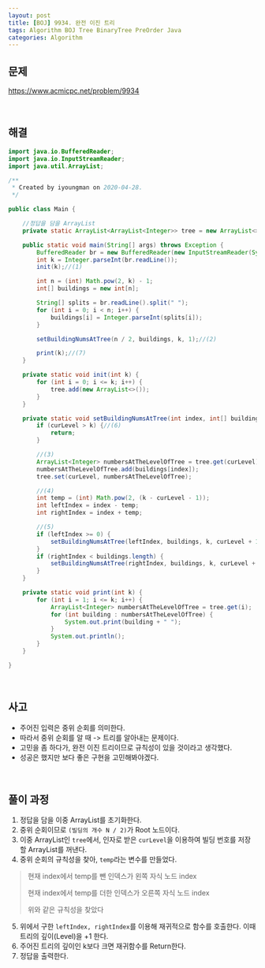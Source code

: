 ```yaml
---
layout: post
title: [BOJ] 9934. 완전 이진 트리
tags: Algorithm BOJ Tree BinaryTree PreOrder Java
categories: Algorithm
---
```


## 문제
https://www.acmicpc.net/problem/9934  
    
<br>  

## 해결
```java
import java.io.BufferedReader;
import java.io.InputStreamReader;
import java.util.ArrayList;

/**
 * Created by iyoungman on 2020-04-28.
 */

public class Main {

    //정답을 담을 ArrayList
    private static ArrayList<ArrayList<Integer>> tree = new ArrayList<>();

    public static void main(String[] args) throws Exception {
        BufferedReader br = new BufferedReader(new InputStreamReader(System.in));
        int k = Integer.parseInt(br.readLine());
        init(k);//(1)

        int n = (int) Math.pow(2, k) - 1;
        int[] buildings = new int[n];

        String[] splits = br.readLine().split(" ");
        for (int i = 0; i < n; i++) {
            buildings[i] = Integer.parseInt(splits[i]);
        }

        setBuildingNumsAtTree(n / 2, buildings, k, 1);//(2)

        print(k);//(7)
    }

    private static void init(int k) {
        for (int i = 0; i <= k; i++) {
            tree.add(new ArrayList<>());
        }
    }

    private static void setBuildingNumsAtTree(int index, int[] buildings, int k, int curLevel) {
        if (curLevel > k) {//(6)
            return;
        }

        //(3)
        ArrayList<Integer> numbersAtTheLevelOfTree = tree.get(curLevel);
        numbersAtTheLevelOfTree.add(buildings[index]);
        tree.set(curLevel, numbersAtTheLevelOfTree);

        //(4)
        int temp = (int) Math.pow(2, (k - curLevel - 1));
        int leftIndex = index - temp;
        int rightIndex = index + temp;

        //(5)
        if (leftIndex >= 0) {
            setBuildingNumsAtTree(leftIndex, buildings, k, curLevel + 1);
        }
        if (rightIndex < buildings.length) {
            setBuildingNumsAtTree(rightIndex, buildings, k, curLevel + 1);
        }
    }

    private static void print(int k) {
        for (int i = 1; i <= k; i++) {
            ArrayList<Integer> numbersAtTheLevelOfTree = tree.get(i);
            for (int building : numbersAtTheLevelOfTree) {
                System.out.print(building + " ");
            }
            System.out.println();
        }
    }

}
```
  
<br>  

## 사고
* 주어진 입력은 중위 순회를 의미한다.
* 따라서 중위 순회를 알 때 -> 트리를 알아내는 문제이다.
* 고민을 좀 하다가, 완전 이진 트리이므로 규칙성이 있을 것이라고 생각했다.
* 성공은 했지만 보다 좋은 구현을 고민해봐야겠다.

<br>  


## 풀이 과정
1. 정답을 담을 이중 ArrayList를 초기화한다.
2. 중위 순회이므로 `(빌딩의 개수 N / 2)`가 Root 노드이다.
3. 이중 ArrayList인 `tree`에서, 인자로 받은 `curLevel`을 이용하여 빌딩 번호를 저장할 ArrayList를 꺼낸다.
4. 중위 순회의 규칙성을 찾아, `temp`라는 변수를 만들었다.
>현재 index에서 temp를 뺀 인덱스가 왼쪽 자식 노드 index  
>
>현재 index에서 temp를 더한 인덱스가 오른쪽 자식 노드 index
>
>위와 같은 규칙성을 찾았다
5. 위에서 구한 `leftIndex, rightIndex`를 이용해 재귀적으로 함수를 호출한다. 이때 트리의 깊이(Level)을 +1 한다.
6. 주어진 트리의 깊이인 k보다 크면 재귀함수를 Return한다.
7. 정답을 출력한다.
